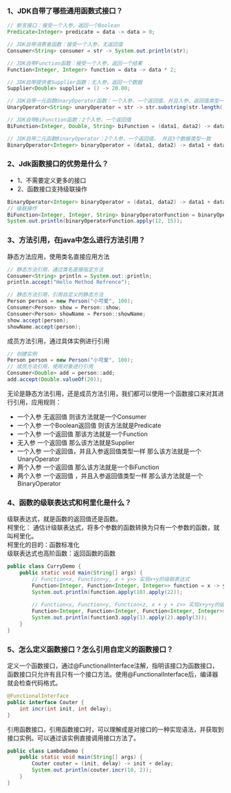 ### 1、JDK自带了哪些通用函数式接口？
```java
// 断言接口：接受一个入参，返回一个Boolean
Predicate<Integer> predicate = data -> data > 0;

// JDK自带消费者函数：接受一个入参，无返回值
Consumer<String> consumer = str -> System.out.println(str);

// JDK自带Function函数：接受一个入参，返回一个结果
Function<Integer, Integer> function = data -> data * 2;

// JDK自带提供者Supplier函数：无入参，返回一个数据
Supplier<Double> supplier = () -> 20.00;

// JDK自带一元函数UnaryOperator函数：一个入参，一个返回值，并且入参、返回值类型一致
UnaryOperator<String> unaryOperator = str -> str.substring(str.length() / 2);

// JDK自带BiFunction函数：2个入参，一个返回值
BiFunction<Integer, Double, String> biFunction = (data1, data2) -> data1 + " -> " + data2;

// JDK自带二元函数BinaryOperator：2个入参，一个返回值， 并且3个数据类型一致 
BinaryOperator<Integer> binaryOperator = (data1, data2) -> data1 + data2;
```

### 2、Jdk函数接口的优势是什么？
- 1、不需要定义更多的接口
- 2、函数接口支持级联操作

```java
BinaryOperator<Integer> binaryOperator = (data1, data2) -> data1 + data2;
// 级联操作
BiFunction<Integer, Integer, String> binaryOperatorFunction = binaryOperator.andThen(total -> total + " 元");
System.out.println(binaryOperatorFunction.apply(12, 15));
```

### 3、方法引用，在java中怎么进行方法引用？
静态方法应用，使用类名直接应用方法

```java
// 静态方法引用，通过类名直接指定方法
Consumer<String> println = System.out::println;
println.accept("Hello Method Refrence");

// 静态方法引用，引用自定义的静态方法
Person person = new Person("小可爱", 100);
Consumer<Person> show = Person::show;
Consumer<Person> showName = Person::showName;
show.accept(person);
showName.accept(person);
```

成员方法引用，通过具体实例进行引用

```java
// 创建实例
Person person = new Person("小可爱", 100);
// 成员方法引用，使用对象进行引用
Consumer<Double> add = person::add;
add.accept(Double.valueOf(20));
```

无论是静态方法引用，还是成员方法引用，我们都可以使用一个函数接口来对其进行引用，应用规则：

- 一个入参       无返回值                                                                                  则该方法就是一个Consumer
- 一个入参       一个Boolean返回值                                                           则该方法就是Predicate
- 一个入参       一个返回值                                                                             那该方法就是一个Function
- 无入参            一个返回值                                                                             那么该方法就是Supplier
- 一个入参       一个返回值，并且入参返回值类型一样                  那么该方法就是一个UnaryOperator
- 两个入参       一个返回值                                                                             那么该方法就是一个BiFunction
- 两个入参       一个返回值 ，并且入参返回值类型一样                 那么该方法就是一个BinaryOperator

### 4、函数的级联表达式和柯里化是什么？
级联表达式，就是函数的返回值还是函数。  
柯里化： 通估计级联表达式，将多个参数的函数转换为只有一个参数的函数，就叫柯里化。  
柯里化的目的：函数标准化  
级联表达式也高阶函数：返回函数的函数  

```java
public class CurryDemo {
	public static void main(String[] args) {
		// Function<x, Function<y, x + y>> 实现x+y的级联表达式
		Function<Integer, Function<Integer, Integer>> function = x -> y -> x + y;
		System.out.println(function.apply(10).apply(22));
		
		// Function<x, Function<y, Function<z, x + y + z>> 实现x+y+y的级联表达式
		Function<Integer, Function<Integer, Function<Integer, Integer>>> function3 = x -> y -> z -> x + y + z;
		System.out.println(function3.apply(1).apply(2).apply(3));
	}
}
```

### 5、怎么定义函数接口？怎么引用自定义的函数接口？
定义一个函数接口，通过@FunctionalInterface注解，指明该接口为函数接口，函数接口只允许有且只有一个接口方法。使用@FunctionalInterface后，编译器就会检查代码格式。

```java
@FunctionalInterface
public interface Couter {
	int incr(int init, int delay);
}
```

引用函数接口，引用函数接口时，可以理解成是对接口的一种实现语法，并获取到接口实例。可以通过该实例直接调用接口方法了。

```java
public class LambdaDemo {
	public static void main(String[] args) {
		Couter couter = (init, delay) -> init + delay;
		System.out.println(couter.incr(10, 2));
	}
}
```

